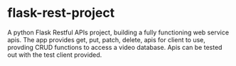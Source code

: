 # flask-rest-project
A python Flask Restful APIs project, building a fully functioning web service apis. 
The app provides get, put, patch, delete, apis for client to use, provding CRUD functions to access a video database.
Apis can be tested out with the test client provided.

